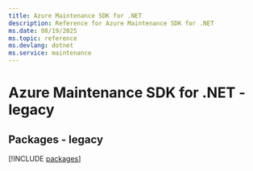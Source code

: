 ```yaml
---
title: Azure Maintenance SDK for .NET
description: Reference for Azure Maintenance SDK for .NET
ms.date: 08/19/2025
ms.topic: reference
ms.devlang: dotnet
ms.service: maintenance
---
```

# Azure Maintenance SDK for .NET - legacy
## Packages - legacy
[!INCLUDE [packages](maintenance-index.md)]